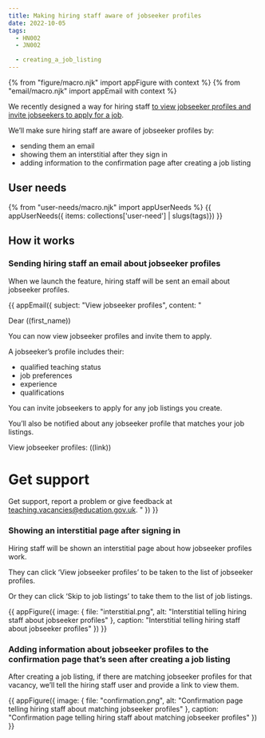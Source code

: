 ```yaml
---
title: Making hiring staff aware of jobseeker profiles
date: 2022-10-05
tags:
  - HN002
  - JN002

  - creating_a_job_listing
---
```


{% from "figure/macro.njk" import appFigure with context %}
{% from "email/macro.njk" import appEmail with context %}

We recently designed a way for hiring staff [to view jobseeker profiles and invite jobseekers to apply for a job](/viewing-jobseeker-profiles-and-inviting-jobseekers-to-apply-for-a-job).

We’ll make sure hiring staff are aware of jobseeker profiles by:

- sending them an email
- showing them an interstitial after they sign in
- adding information to the confirmation page after creating a job listing

## User needs

{% from "user-needs/macro.njk" import appUserNeeds %}
{{ appUserNeeds({ items: collections['user-need'] | slugs(tags)}) }}

## How it works

### Sending hiring staff an email about jobseeker profiles

When we launch the feature, hiring staff will be sent an email about jobseeker profiles.

<!-- markdownlint-disable MD025 MD001 -->
{{ appEmail({
  subject: "View jobseeker profiles",
  content: "

Dear ((first_name))

You can now view jobseeker profiles and invite them to apply.

A jobseeker’s profile includes their:

- qualified teaching status
- job preferences
- experience
- qualifications

You can invite jobseekers to apply for any job listings you create.

You’ll also be notified about any jobseeker profile that matches your job listings.

View jobseeker profiles:
((link))

# Get support

Get support, report a problem or give feedback at [teaching.vacancies@education.gov.uk](mailto:teaching.vacancies@education.gov.uk).
  "
}) }}

### Showing an interstitial page after signing in

Hiring staff will be shown an interstitial page about how jobseeker profiles work.

They can click ‘View jobseeker profiles’ to be taken to the list of jobseeker profiles.

Or they can click ‘Skip to job listings’ to take them to the list of job listings.

{{ appFigure({
  image: {
    file: "interstitial.png",
    alt: "Interstitial telling hiring staff about jobseeker profiles"
  },
  caption: "Interstitial telling hiring staff about jobseeker profiles"
}) }}

### Adding information about jobseeker profiles to the confirmation page that’s seen after creating a job listing

After creating a job listing, if there are matching jobseeker profiles for that vacancy, we’ll tell the hiring staff user and provide a link to view them.

{{ appFigure({
  image: {
    file: "confirmation.png",
    alt: "Confirmation page telling hiring staff about matching jobseeker profiles"
  },
  caption: "Confirmation page telling hiring staff about matching jobseeker profiles"
}) }}
